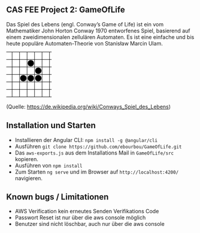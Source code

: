 ## CAS FEE Project 2: GameOfLife

Das Spiel des Lebens (engl. Conway’s Game of Life) ist ein vom Mathematiker John Horton Conway 1970 entworfenes Spiel, basierend auf einem zweidimensionalen zellulären Automaten. Es ist eine einfache und bis heute populäre  Automaten-Theorie von Stanisław Marcin Ulam.

![Alt-Text](src/assets/img/Animated_glider_emblem.gif)

(Quelle: https://de.wikipedia.org/wiki/Conways_Spiel_des_Lebens)

## Installation und Starten
- Installieren der Angular CLI: `npm install -g @angular/cli`
- Ausführen `git clone https://github.com/ebourbou/GameOfLife.git`
- Das `aws-exports.js` aus dem Installations Mail in `GameOfLife/src` kopieren.
- Ausführen von `npm install`
- Zum Starten `ng serve` und im Browser auf `http://localhost:4200/` navigieren.

## Known bugs / Limitationen
- AWS Verification kein erneutes Senden Verifikations Code 
- Passwort Reset ist nur über die aws console möglich
- Benutzer sind nicht löschbar, auch nur über die aws console 
